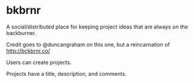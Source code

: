 # bkbrnr

A social/distributed place for keeping project ideas that are always on the backburner.

Credit goes to @duncangraham on this one, but a reincarnation of <http://bckbrnr.co/>

Users can create projects.

Projects have a title, description, and comments.

